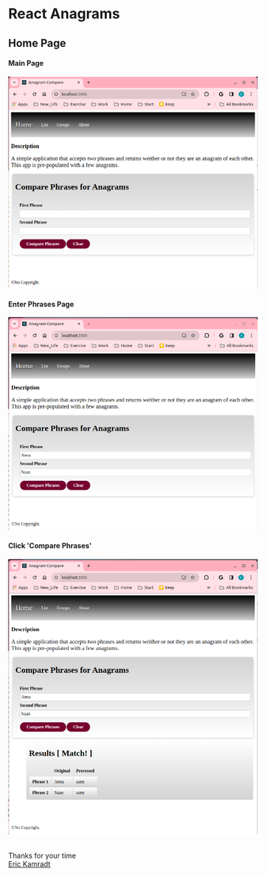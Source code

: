 # React Anagrams
## Home Page

#### Main Page
![alt text](./images/Main-Page.png "Home Page")

#### Enter Phrases Page
![alt text](./images/Main-Page-Enter-Phrases.png "Home Page")

#### Click 'Compare Phrases' 
![alt text](./images/Main-Page-Compared.png "Home Page")

&nbsp;  
Thanks for your time  
[Eric Kamradt](https://www.linkedin.com/in/erickamradt/)


